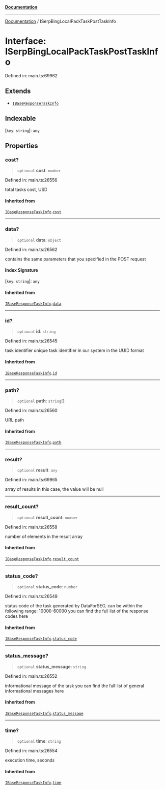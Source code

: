[**Documentation**](../README.md)

***

[Documentation](../README.md) / ISerpBingLocalPackTaskPostTaskInfo

# Interface: ISerpBingLocalPackTaskPostTaskInfo

Defined in: main.ts:69962

## Extends

- [`IBaseResponseTaskInfo`](IBaseResponseTaskInfo.md)

## Indexable

\[`key`: `string`\]: `any`

## Properties

### cost?

> `optional` **cost**: `number`

Defined in: main.ts:26556

total tasks cost, USD

#### Inherited from

[`IBaseResponseTaskInfo`](IBaseResponseTaskInfo.md).[`cost`](IBaseResponseTaskInfo.md#cost)

***

### data?

> `optional` **data**: `object`

Defined in: main.ts:26562

contains the same parameters that you specified in the POST request

#### Index Signature

\[`key`: `string`\]: `any`

#### Inherited from

[`IBaseResponseTaskInfo`](IBaseResponseTaskInfo.md).[`data`](IBaseResponseTaskInfo.md#data)

***

### id?

> `optional` **id**: `string`

Defined in: main.ts:26545

task identifier
unique task identifier in our system in the UUID format

#### Inherited from

[`IBaseResponseTaskInfo`](IBaseResponseTaskInfo.md).[`id`](IBaseResponseTaskInfo.md#id)

***

### path?

> `optional` **path**: `string`[]

Defined in: main.ts:26560

URL path

#### Inherited from

[`IBaseResponseTaskInfo`](IBaseResponseTaskInfo.md).[`path`](IBaseResponseTaskInfo.md#path)

***

### result?

> `optional` **result**: `any`

Defined in: main.ts:69965

array of results
in this case, the value will be null

***

### result\_count?

> `optional` **result\_count**: `number`

Defined in: main.ts:26558

number of elements in the result array

#### Inherited from

[`IBaseResponseTaskInfo`](IBaseResponseTaskInfo.md).[`result_count`](IBaseResponseTaskInfo.md#result_count)

***

### status\_code?

> `optional` **status\_code**: `number`

Defined in: main.ts:26549

status code of the task
generated by DataForSEO, can be within the following range: 10000-60000
you can find the full list of the response codes here

#### Inherited from

[`IBaseResponseTaskInfo`](IBaseResponseTaskInfo.md).[`status_code`](IBaseResponseTaskInfo.md#status_code)

***

### status\_message?

> `optional` **status\_message**: `string`

Defined in: main.ts:26552

informational message of the task
you can find the full list of general informational messages here

#### Inherited from

[`IBaseResponseTaskInfo`](IBaseResponseTaskInfo.md).[`status_message`](IBaseResponseTaskInfo.md#status_message)

***

### time?

> `optional` **time**: `string`

Defined in: main.ts:26554

execution time, seconds

#### Inherited from

[`IBaseResponseTaskInfo`](IBaseResponseTaskInfo.md).[`time`](IBaseResponseTaskInfo.md#time)
